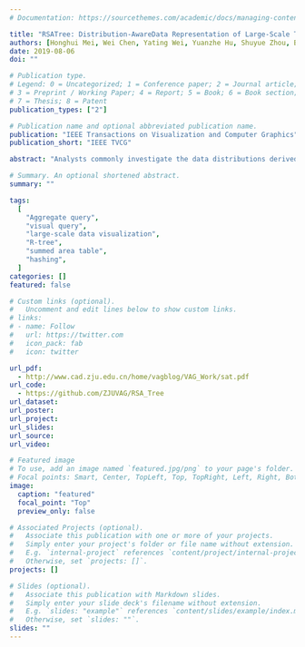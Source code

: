 ```yaml
---
# Documentation: https://sourcethemes.com/academic/docs/managing-content/

title: "RSATree: Distribution-AwareData Representation of Large-Scale Tabular Datasets for Flexible Visual Query"
authors: [Honghui Mei, Wei Chen, Yating Wei, Yuanzhe Hu, Shuyue Zhou, Bingru Lin, Ying Zhao, Jiazhi Xia]
date: 2019-08-06
doi: ""

# Publication type.
# Legend: 0 = Uncategorized; 1 = Conference paper; 2 = Journal article;
# 3 = Preprint / Working Paper; 4 = Report; 5 = Book; 6 = Book section;
# 7 = Thesis; 8 = Patent
publication_types: ["2"]

# Publication name and optional abbreviated publication name.
publication: "IEEE Transactions on Visualization and Computer Graphics"
publication_short: "IEEE TVCG"

abstract: "Analysts commonly investigate the data distributions derived from statistical aggregations of data that are represented by charts, such as histograms and binned scatterplots, to visualize and analyze a large-scale dataset. Aggregate queries are implicitly executed through such a process. Datasets are constantly extremely large; thus, the response time should be accelerated by calculating predefined data cubes. However, the queries are limited to the predefined binning schema of preprocessed data cubes. Such limitation hinders analysts' flexible adjustment of visual specifications to investigate the implicit patterns in the data effectively. Particularly, RSATree enables arbitrary queries and flexible binning strategies by leveraging three schemes, namely, an R-tree-based space partitioning scheme to catch the data distribution, a locality-sensitive hashing technique to achieve locality-preserving random access to data items, and a summed area table scheme to support interactive query of aggregated values with a linear computational complexity. This study presents and implements a web-based visual query system that supports visual specification, query, and exploration of large-scale tabular data with user-adjustable granularities. We demonstrate the efficiency and utility of our approach by performing various experiments on real-world datasets and analyzing time and space complexity."

# Summary. An optional shortened abstract.
summary: ""

tags:
  [
    "Aggregate query",
    "visual query",
    "large-scale data visualization",
    "R-tree",
    "summed area table",
	"hashing",
  ]
categories: []
featured: false

# Custom links (optional).
#   Uncomment and edit lines below to show custom links.
# links:
# - name: Follow
#   url: https://twitter.com
#   icon_pack: fab
#   icon: twitter

url_pdf:
  - http://www.cad.zju.edu.cn/home/vagblog/VAG_Work/sat.pdf
url_code:
  - https://github.com/ZJUVAG/RSA_Tree
url_dataset:
url_poster:
url_project:
url_slides:
url_source:
url_video:

# Featured image
# To use, add an image named `featured.jpg/png` to your page's folder.
# Focal points: Smart, Center, TopLeft, Top, TopRight, Left, Right, BottomLeft, Bottom, BottomRight.
image:
  caption: "featured"
  focal_point: "Top"
  preview_only: false

# Associated Projects (optional).
#   Associate this publication with one or more of your projects.
#   Simply enter your project's folder or file name without extension.
#   E.g. `internal-project` references `content/project/internal-project/index.md`.
#   Otherwise, set `projects: []`.
projects: []

# Slides (optional).
#   Associate this publication with Markdown slides.
#   Simply enter your slide deck's filename without extension.
#   E.g. `slides: "example"` references `content/slides/example/index.md`.
#   Otherwise, set `slides: ""`.
slides: ""
---
```

